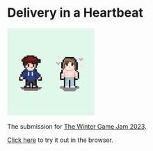 # Delivery in a Heartbeat

<img src="https://github.com/LioQing/delivery-in-a-heartbeat/blob/main-new/Cover%20Image.png?raw=true" width="200" height="200"/>

The submission for [The Winter Game Jam 2023](https://itch.io/jam/the-winter-game-jam-2023).

[Click here](https://lio-qing.itch.io/delivery-in-a-heartbeat) to try it out in the browser.
